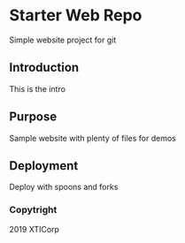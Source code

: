 # Starter Web Repo

Simple website project for git

## Introduction

This is the intro

## Purpose

Sample website with plenty of files for demos

## Deployment

Deploy with spoons and forks

### Copytright

2019 XTICorp